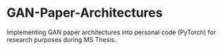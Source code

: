 # GAN-Paper-Architectures
Implementing GAN paper architectures into personal code (PyTorch) for research purposes during MS Thesis.
